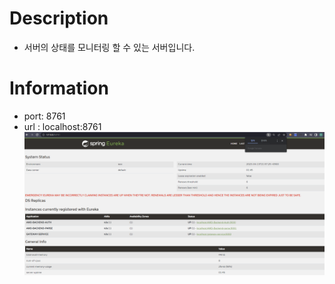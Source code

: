 # Description
- 서버의 상태를 모니터링 할 수 있는 서버입니다.

# Information
- port: 8761
- url : localhost:8761
![img.png](img.png)
